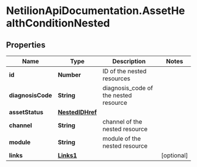 # NetilionApiDocumentation.AssetHealthConditionNested

## Properties
Name | Type | Description | Notes
------------ | ------------- | ------------- | -------------
**id** | **Number** | ID of the nested resources | 
**diagnosisCode** | **String** | diagnosis_code of the nested resource | 
**assetStatus** | [**NestedIDHref**](NestedIDHref.md) |  | 
**channel** | **String** | channel of the nested resource | 
**module** | **String** | module of the nested resource | 
**links** | [**Links1**](Links1.md) |  | [optional] 


